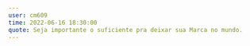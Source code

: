 ```yaml
---
user: cm609
time: 2022-06-16 18:30:00
quote: Seja importante o suficiente pra deixar sua Marca no mundo.
---
```

